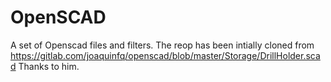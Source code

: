 # OpenSCAD

A set of Openscad files and filters. 
 The reop has been intially cloned from  https://gitlab.com/joaquinfq/openscad/blob/master/Storage/DrillHolder.scad
 Thanks to him.
